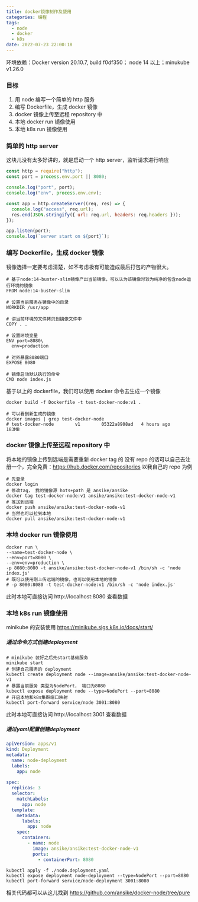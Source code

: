 ```yaml
---
title: docker镜像制作及使用
categories: 编程
tags:
  - node
  - docker
  - k8s
date: 2022-07-23 22:00:18
---
```


环境依赖：Docker version 20.10.7, build f0df350； node 14 以上；minukube v1.26.0

### 目标

1. 用 node 编写一个简单的 http 服务
2. 编写 Dockerfile，生成 docker 镜像
3. docker 镜像上传至远程 repository 中
4. 本地 docker run 镜像使用
5. 本地 k8s run 镜像使用

### 简单的 http server

这块儿没有太多好讲的，就是启动一个 http server，监听请求进行响应

```javascript
const http = require("http");
const port = process.env.port || 8080;

console.log("port", port);
console.log("env", process.env.env);

const app = http.createServer((req, res) => {
  console.log("access", req.url);
  res.end(JSON.stringify({ url: req.url, headers: req.headers }));
});

app.listen(port);
console.log(`server start on ${port}`);
```

### 编写 Dockerfile，生成 docker 镜像

镜像选择一定要考虑清楚，如不考虑极有可能造成最后打包的产物很大。

```
# 基于node:14-buster-slim镜像产出当前镜像，可以认为该镜像时较为纯净的包含node运行环境的镜像
FROM node:14-buster-slim

# 设置当前服务在镜像中的目录
WORKDIR /usr/app

# 讲当前环境的文件拷贝到镜像文件中
COPY . .

# 设置环境变量
ENV port=8080\
  env=production

# 对外暴露8080端口
EXPOSE 8080

# 镜像启动默认执行的命令
CMD node index.js
```

基于以上的 dockerfile，我们可以使用 docker 命令去生成一个镜像

```shell
docker build -f Dockerfile -t test-docker-node:v1 .

# 可以看到新生成的镜像
docker images | grep test-docker-node
# test-docker-node        v1        05322a8908ad   4 hours ago     183MB
```

### docker 镜像上传至远程 repository 中

将本地的镜像上传到远端是需要重新 docker tag 的
没有 repo 的话可以自己去注册一个，完全免费：https://hub.docker.com/repositories
以我自己的 repo 为例

```shell
# 先登录
docker login
# 修改tag， 我的镜像源 hots+path 是 ansike/ansike
docker tag test-docker-node:v1 ansike/ansike:test-docker-node-v1
# 推送到远端
docker push ansike/ansike:test-docker-node-v1
# 当然也可以拉到本地
docker pull ansike/ansike:test-docker-node-v1
```

### 本地 docker run 镜像使用

```shell
docker run \
--name=test-docker-node \
--env=port=8080 \
--env=env=production \
-p 8080:8080 -t ansike/ansike:test-docker-node-v1 /bin/sh -c 'node index.js'
# 既可以使用刚上传远端的镜像，也可以使用本地的镜像
# -p 8080:8080 -t test-docker-node:v1 /bin/sh -c 'node index.js'
```

此时本地可直接访问 http://localhost:8080 查看数据

### 本地 k8s run 镜像使用

minikube 的安装使用 https://minikube.sigs.k8s.io/docs/start/


##### 通过命令方式创建deployment
```shell
# minikube 装好之后先start基础服务
minikube start
# 创建自己服务的 deployment
kubectl create deployment node --image=ansike/ansike:test-docker-node-v1
# 暴露当前服务 类型为NodePort， 端口为8080
kubectl expose deployment node --type=NodePort --port=8080
# 开启本地和k8s集群端口映射
kubectl port-forward service/node 3001:8080
```
此时本地可直接访问 http://localhost:3001 查看数据

##### 通过yaml配置创建deployment
```yaml
apiVersion: apps/v1
kind: Deployment
metadata:
  name: node-deployment
  labels:
    app: node
    
spec:
  replicas: 3
  selector:
    matchLabels:
      app: node
  template:
    metadata:
      labels:
        app: node
    spec:
      containers:
        - name: node
          image: ansike/ansike:test-docker-node-v1
          ports:
            - containerPort: 8080
```

```shell
kubectl apply -f ./node.deployment.yaml
kubectl expose deployment node-deployment --type=NodePort --port=8080
kubectl port-forward service/node-deployment 3001:8080
```

相关代码都可以从这儿找到 https://github.com/ansike/docker-node/tree/pure
